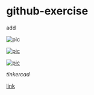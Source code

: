 # github-exercise

add


![pic](http://s.nx.com/s2/game/Tera/site/gallery/wallpaper/wallpaper_1024/bg_wallpaper25.jpg)

[![pic](http://game.playwares.com/xe/files/attach/images/423600/220/942/016/TERA_ScreenShot_20110112_235442.jpg)](https://youtu.be/X1YCccDMY-E)


[![pic](http://www.meister.go.kr/upload/images/000001/20111115173617860_UOY7IDU4.jpg)](https://docs.google.com/spreadsheets/d/19VlU7tbO-ezDE2p82Eg13PewScqyr3NeyFk6bnILNzU/edit?usp=sharing)


*tinkercad*


[link](http://tera.inven.co.kr "tera inven")









